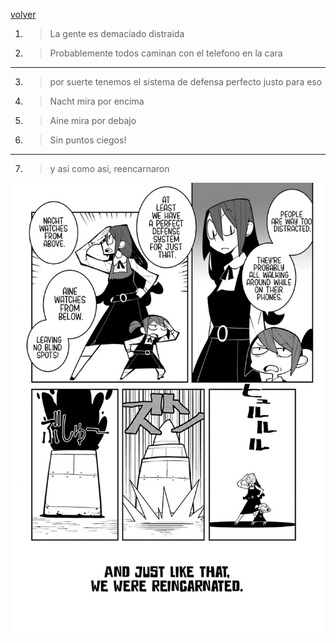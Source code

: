 [volver](./README.md)

1. > La gente es demaciado distraida
2. > Probablemente todos caminan con el telefono en la cara
---
3. > por suerte tenemos el sistema de defensa perfecto justo para eso
4. > Nacht mira por encima
5. > Aine mira por debajo
6. > Sin puntos ciegos!
---
7. > y asi como asi, reencarnaron

<img src="./assets/3.jpeg" alt="Pagina" width="600"/>
